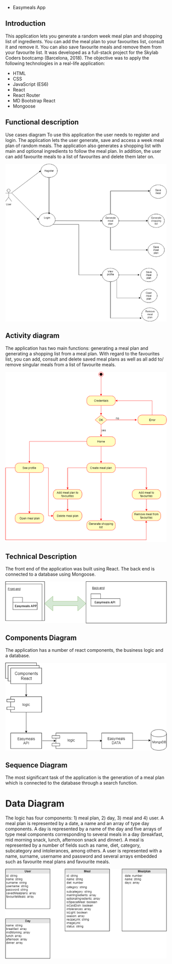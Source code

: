* Easymeals App

## Introduction
This application lets you generate a random week meal plan and shopping list of ingredients. You can add the meal plan to your favourites list, consult it and remove it. You can also save favourite meals and remove them from your favourite list.
It was developed as a full-stack project for the Skylab Coders bootcamp (Barcelona, 2018). The objective was to apply the following technologies in a real-life application:

- HTML
- CSS
- JavaScript (ES6)
- React
- React Router
- MD Bootstrap React
- Mongoose

## Functional description
Use cases diagram
To use this application the user needs to register and login. The application lets the user generate, save and access a week meal plan of random meals. The application also generates a shopping list with main and optional ingredients to follow the meal plan. In addition, the user can add favourite meals to a list of favourites and delete them later on.

![](images/use_cases_diagram.png)

## Activity diagram
The application has two main functions: generating a meal plan and generating a shopping list from a meal plan. With regard to the favourites list, you can add, consult and delete saved meal plans as well as all add to/ remove singular meals from a list of favourite meals.

![](images/activity_diagram.png)

## Technical Description
The front end of the application was built using React. The back end is connected to a database using Mongoose. 

![](images/block_diagram.png)

## Components Diagram
The application has a number of react components, the business logic and a database.

![](images/components_diagram.png)

## Sequence Diagram
The most significant task of the application is the generation of a meal plan which is connected to the database through a search function.

# Data Diagram

The logic has four components: 1) meal plan, 2) day, 3) meal and 4) user. A meal plan is represented by a date, a name and an array of type day components. A day is represented by a name of the day and five arrays of type meal components corresponding to several meals in a day (breakfast, mid morning snack, lunch, afternoon snack and dinner). A meal is represented by a number of fields such as name, diet, category, subcategory and intolerances, among others. A user is represented with a name, surname, username and password and several arrays embedded such as favourite meal plans and favourite meals.

![](images/data_diagram.png)